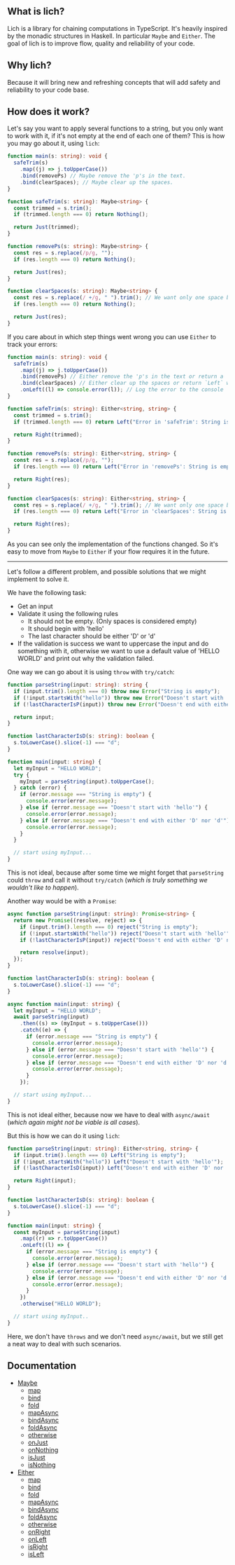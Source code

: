 ## What is lich?

Lich is a library for chaining computations in TypeScript. It's heavily inspired by the monadic structures in Haskell. In particular `Maybe` and `Either`.
The goal of lich is to improve flow, quality and reliability of your code.

## Why lich?

Because it will bring new and refreshing concepts that will add safety and reliability to your code base.

## How does it work?

Let's say you want to apply several functions to a string, but you only want to work with it, if it's not empty at the end of each one of them?
This is how you may go about it, using `lich`:

```ts
function main(s: string): void {
  safeTrim(s)
    .map((j) => j.toUpperCase())
    .bind(removePs) // Maybe remove the 'p's in the text.
    .bind(clearSpaces); // Maybe clear up the spaces.
}

function safeTrim(s: string): Maybe<string> {
  const trimmed = s.trim();
  if (trimmed.length === 0) return Nothing();

  return Just(trimmed);
}

function removePs(s: string): Maybe<string> {
  const res = s.replace(/p/g, "");
  if (res.length === 0) return Nothing();

  return Just(res);
}

function clearSpaces(s: string): Maybe<string> {
  const res = s.replace(/ +/g, " ").trim(); // We want only one space between words
  if (res.length === 0) return Nothing();

  return Just(res);
}
```

If you care about in which step things went wrong you can use `Either` to track your errors:

```ts
function main(s: string): void {
  safeTrim(s)
    .map((j) => j.toUpperCase())
    .bind(removePs) // Either remove the 'p's in the text or return a `Left` with a reason.
    .bind(clearSpaces) // Either clear up the spaces or return `Left` with a reason.
    .onLeft((l) => console.error(l)); // Log the error to the console
}

function safeTrim(s: string): Either<string, string> {
  const trimmed = s.trim();
  if (trimmed.length === 0) return Left("Error in 'safeTrim': String is empty");

  return Right(trimmed);
}

function removePs(s: string): Either<string, string> {
  const res = s.replace(/p/g, "");
  if (res.length === 0) return Left("Error in 'removePs': String is empty");

  return Right(res);
}

function clearSpaces(s: string): Either<string, string> {
  const res = s.replace(/ +/g, " ").trim(); // We want only one space between words.
  if (res.length === 0) return Left("Error in 'clearSpaces': String is empty");

  return Right(res);
}
```

As you can see only the implementation of the functions changed. So it's easy to move from `Maybe` to `Either` if your flow requires it in the future.

---

Let's follow a different problem, and possible solutions that we might implement to solve it.

We have the following task:

- Get an input
- Validate it using the following rules
  - It should not be empty. (Only spaces is considered empty)
  - It should begin with 'hello'
  - The last character should be either 'D' or 'd'
- If the validation is success we want to uppercase the input and do something with it, otherwise we want to use a default value of 'HELLO WORLD' and print out why the validation failed.

One way we can go about it is using `throw` with `try/catch`:

```ts
function parseString(input: string): string {
  if (input.trim().length === 0) throw new Error("String is empty");
  if (!input.startsWith("hello")) throw new Error("Doesn't start with 'hello'");
  if (!lastCharacterIsP(input)) throw new Error("Doesn't end with either 'D' nor 'd'");

  return input;
}

function lastCharacterIsD(s: string): boolean {
  s.toLowerCase().slice(-1) === "d";
}

function main(input: string) {
  let myInput = "HELLO WORLD";
  try {
    myInput = parseString(input).toUpperCase();
  } catch (error) {
    if (error.message === "String is empty") {
      console.error(error.message);
    } else if (error.message === "Doesn't start with 'hello'") {
      console.error(error.message);
    } else if (error.message === "Doesn't end with either 'D' nor 'd'") {
      console.error(error.message);
    }
  }

  // start using myInput...
}
```

This is not ideal, because after some time we might forget that `parseString` could `throw` and call it without `try/catch` (_which is truly something we wouldn't like to happen_).

Another way would be with a `Promise`:

```ts
async function parseString(input: string): Promise<string> {
  return new Promise((resolve, reject) => {
    if (input.trim().length === 0) reject("String is empty");
    if (!input.startsWith("hello")) reject("Doesn't start with 'hello'");
    if (!lastCharacterIsP(input)) reject("Doesn't end with either 'D' nor 'd'");

    return resolve(input);
  });
}

function lastCharacterIsD(s: string): boolean {
  s.toLowerCase().slice(-1) === "d";
}

async function main(input: string) {
  let myInput = "HELLO WORLD";
  await parseString(input)
    .then((s) => (myInput = s.toUpperCase()))
    .catch((e) => {
      if (error.message === "String is empty") {
        console.error(error.message);
      } else if (error.message === "Doesn't start with 'hello'") {
        console.error(error.message);
      } else if (error.message === "Doesn't end with either 'D' nor 'd'") {
        console.error(error.message);
      }
    });

  // start using myInput...
}
```

This is not ideal either, because now we have to deal with `async/await` (_which again might not be viable is all cases_).

But this is how we can do it using `lich`:

```ts
function parseString(input: string): Either<string, string> {
  if (input.trim().length === 0) Left("String is empty");
  if (!input.startsWith("hello")) Left("Doesn't start with 'hello'");
  if (!lastCharacterIsD(input)) Left("Doesn't end with either 'D' nor 'd'");

  return Right(input);
}

function lastCharacterIsD(s: string): boolean {
  s.toLowerCase().slice(-1) === "d";
}

function main(input: string) {
  const myInput = parseString(input)
    .map((r) => r.toUpperCase())
    .onLeft((l) => {
      if (error.message === "String is empty") {
        console.error(error.message);
      } else if (error.message === "Doesn't start with 'hello'") {
        console.error(error.message);
      } else if (error.message === "Doesn't end with either 'D' nor 'd'") {
        console.error(error.message);
      }
    })
    .otherwise("HELLO WORLD");

  // start using myInput..
}
```

Here, we don't have `throws` and we don't need `async/await`, but we still get a neat way to deal with such scenarios.

## Documentation

- [Maybe](maybe.md/#maybe)
  - [map](maybe.md/#map)
  - [bind](maybe.md/#bind)
  - [fold](maybe.md/#fold)
  - [mapAsync](maybe.md/#mapasync)
  - [bindAsync](maybe.md/#bindasync)
  - [foldAsync](maybe.md/#foldasync)
  - [otherwise](maybe.md/#otherwise)
  - [onJust](maybe.md/#onjust)
  - [onNothing](maybe.md/#onnothing)
  - [isJust](maybe.md/#isjust)
  - [isNothing](maybe.md/#isnothing)
- [Either](either.md/#either)
  - [map](either.md/#map)
  - [bind](either.md/#bind)
  - [fold](either.md/#fold)
  - [mapAsync](either.md/#mapasync)
  - [bindAsync](either.md/#bindasync)
  - [foldAsync](either.md/#foldasync)
  - [otherwise](either.md/#otherwise)
  - [onRight](either.md/#onright)
  - [onLeft](either.md/#onleft)
  - [isRight](either.md/#isright)
  - [isLeft](either.md/#isleft)
